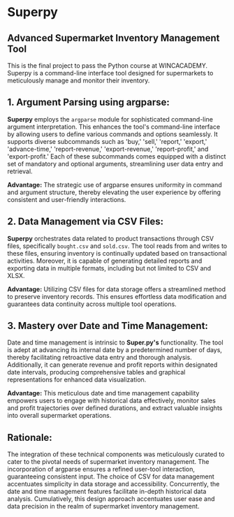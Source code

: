 # Superpy
## Advanced Supermarket Inventory Management Tool
This is the final project to pass the Python course at WINCACADEMY. 
Superpy is a command-line interface tool designed for supermarkets to meticulously manage and monitor their inventory.


## 1. Argument Parsing using argparse:

**Superpy** employs the `argparse` module for sophisticated command-line argument interpretation. This enhances the tool's command-line interface by allowing users to define various commands and options seamlessly. It supports diverse subcommands such as 'buy,' 'sell,' 'report,' 'export,' 'advance-time,' 'report-revenue,' 'export-revenue,' 'report-profit,' and 'export-profit.' Each of these subcommands comes equipped with a distinct set of mandatory and optional arguments, streamlining user data entry and retrieval.

**Advantage:** The strategic use of argparse ensures uniformity in command and argument structure, thereby elevating the user experience by offering consistent and user-friendly interactions.

## 2. Data Management via CSV Files:

**Superpy** orchestrates data related to product transactions through CSV files, specifically `bought.csv` and `sold.csv`. The tool reads from and writes to these files, ensuring inventory is continually updated based on transactional activities. Moreover, it is capable of generating detailed reports and exporting data in multiple formats, including but not limited to CSV and XLSX.

**Advantage:** Utilizing CSV files for data storage offers a streamlined method to preserve inventory records. This ensures effortless data modification and guarantees data continuity across multiple tool operations.

## 3. Mastery over Date and Time Management:

Date and time management is intrinsic to **Super.py's** functionality. The tool is adept at advancing its internal date by a predetermined number of days, thereby facilitating retroactive data entry and thorough analysis. Additionally, it can generate revenue and profit reports within designated date intervals, producing comprehensive tables and graphical representations for enhanced data visualization.

**Advantage:** This meticulous date and time management capability empowers users to engage with historical data effectively, monitor sales and profit trajectories over defined durations, and extract valuable insights into overall supermarket operations.

## Rationale:

The integration of these technical components was meticulously curated to cater to the pivotal needs of supermarket inventory management. The incorporation of argparse ensures a refined user-tool interaction, guaranteeing consistent input. The choice of CSV for data management accentuates simplicity in data storage and accessibility. Concurrently, the date and time management features facilitate in-depth historical data analysis. Cumulatively, this design approach accentuates user ease and data precision in the realm of supermarket inventory management.

